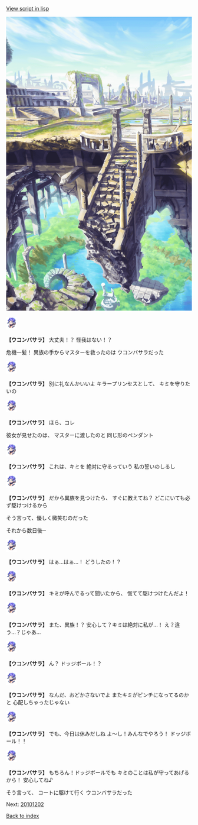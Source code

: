 [View script in lisp](../scripts/20101201.txt)

![antiquity.png](../images/backgrounds/antiquity.png)

<img src="../images/units/201011.png" alt="201011.png" height="34"/>

**【ウコンバサラ】**
大丈夫！？
怪我はない！？

危機一髪！
異族の手からマスターを救ったのは
ウコンバサラだった

<img src="../images/units/201011.png" alt="201011.png" height="34"/>

**【ウコンバサラ】**
別に礼なんかいいよ
キラープリンセスとして、
キミを守りたいの

<img src="../images/units/201011.png" alt="201011.png" height="34"/>

**【ウコンバサラ】**
ほら、コレ

彼女が見せたのは、
マスターに渡したのと
同じ形のペンダント

<img src="../images/units/201011.png" alt="201011.png" height="34"/>

**【ウコンバサラ】**
これは、キミを
絶対に守るっていう
私の誓いのしるし

<img src="../images/units/201011.png" alt="201011.png" height="34"/>

**【ウコンバサラ】**
だから異族を見つけたら、
すぐに教えてね？
どこにいても必ず駆けつけるから

そう言って、優しく微笑むのだった

それから数日後─

<img src="../images/units/201011.png" alt="201011.png" height="34"/>

**【ウコンバサラ】**
はぁ…はぁ…！
どうしたの！？

<img src="../images/units/201011.png" alt="201011.png" height="34"/>

**【ウコンバサラ】**
キミが呼んでるって聞いたから、
慌てて駆けつけたんだよ！

<img src="../images/units/201011.png" alt="201011.png" height="34"/>

**【ウコンバサラ】**
また、異族！？
安心して？キミは絶対に私が…！
え？違う…？じゃあ…

<img src="../images/units/201011.png" alt="201011.png" height="34"/>

**【ウコンバサラ】**
ん？
ドッジボール！？

<img src="../images/units/201011.png" alt="201011.png" height="34"/>

**【ウコンバサラ】**
なんだ、おどかさないでよ
またキミがピンチになってるのかと
心配しちゃったじゃない

<img src="../images/units/201011.png" alt="201011.png" height="34"/>

**【ウコンバサラ】**
でも、今日は休みだしね
よ〜し！みんなでやろう！
ドッジボール！！

<img src="../images/units/201011.png" alt="201011.png" height="34"/>

**【ウコンバサラ】**
もちろん！ドッジボールでも
キミのことは私が守ってあげるから！
安心してね♪

そう言って、
コートに駆けて行く
ウコンバサラだった

Next: [20101202](20101202.md)

[Back to index](index.md)
